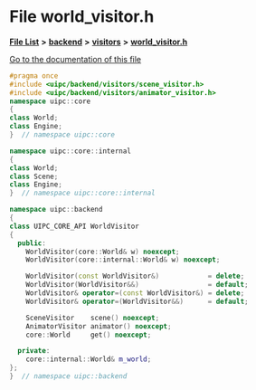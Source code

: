 

# File world\_visitor.h

[**File List**](files.md) **>** [**backend**](dir_53d62147b82bd29328805b2087bd1012.md) **>** [**visitors**](dir_007753111df00039ee3ec058cc286377.md) **>** [**world\_visitor.h**](world__visitor_8h.md)

[Go to the documentation of this file](world__visitor_8h.md)


```C++
#pragma once
#include <uipc/backend/visitors/scene_visitor.h>
#include <uipc/backend/visitors/animator_visitor.h>
namespace uipc::core
{
class World;
class Engine;
}  // namespace uipc::core

namespace uipc::core::internal
{
class World;
class Scene;
class Engine;
}  // namespace uipc::core::internal

namespace uipc::backend
{
class UIPC_CORE_API WorldVisitor
{
  public:
    WorldVisitor(core::World& w) noexcept;
    WorldVisitor(core::internal::World& w) noexcept;

    WorldVisitor(const WorldVisitor&)            = delete;
    WorldVisitor(WorldVisitor&&)                 = default;
    WorldVisitor& operator=(const WorldVisitor&) = delete;
    WorldVisitor& operator=(WorldVisitor&&)      = default;

    SceneVisitor    scene() noexcept;
    AnimatorVisitor animator() noexcept;
    core::World     get() noexcept;

  private:
    core::internal::World& m_world;
};
}  // namespace uipc::backend
```


